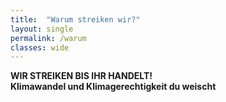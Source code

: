 ```yaml
---
title:  "Warum streiken wir?"
layout: single
permalink: /warum
classes: wide
---
```


<b>WIR STREIKEN BIS IHR HANDELT!<b> <br>
Klimawandel und Klimagerechtigkeit du weischt
